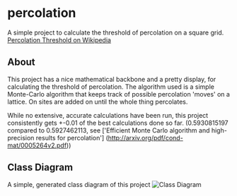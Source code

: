 # percolation

A simple project to calculate the threshold of percolation on a square grid.
[Percolation Threshold on Wikipedia](http://en.wikipedia.org/wiki/Percolation_Theory)

## About

This project has a nice mathematical backbone and a pretty display, for calculating the threshold of percolation. The
algorithm used is a simple Monte-Carlo algorithm that keeps track of possible percolation 'moves' on a lattice. On sites
are added on until the whole thing percolates.

While no extensive, accurate calculations have been run, this project consistently gets +-0.01 of the best calculations
done so far. (0.5930815197 compared to 0.5927462113, see
['Efficient Monte Carlo algorithm and high-precision results for percolation']
(http://arxiv.org/pdf/cond-mat/0005264v2.pdf))

## Class Diagram
A simple, generated class diagram of this project
![Class Diagram](http://i.imgur.com/DZup5ky.png)
